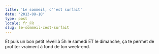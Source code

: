 ```yaml
---
title: 'Le sommeil, c''est surfait'
date: '2013-08-10'
type: post
locale: fr_FR
slug: le-sommeil-cest-surfait
---
```


Et puis un bon petit réveil à 5h le samedi ET le dimanche, ça te permet de profiter vraiment à fond de ton week-end.
